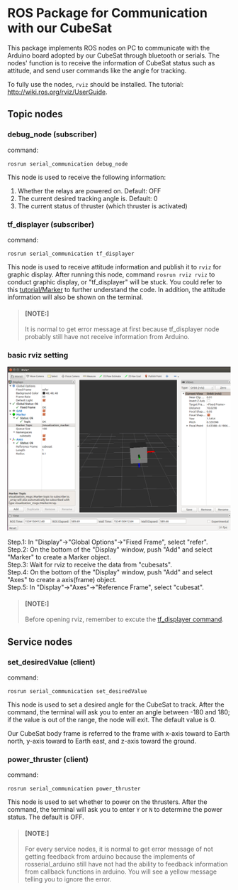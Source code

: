 # ROS Package for Communication with our CubeSat 
This package implements ROS nodes on PC to communicate with the Arduino board adopted by our CubeSat through bluetooth or serials. The nodes' function is to receive the information of CubeSat status such as attitude, and send user commands like the angle for tracking.

To fully use the nodes, `rviz` should be installed. The tutorial: http://wiki.ros.org/rviz/UserGuide.
## Topic nodes
### debug_node (subscriber) 
command:
```
rosrun serial_communication debug_node
```

This node is used to receive the following information:
1. Whether the relays are powered on. Default: OFF
2. The current desired tracking angle is. Default: 0
3. The current status of thruster (which thruster is activated)

### tf_displayer (subscriber)
command:
```
rosrun serial_communication tf_displayer
```

This node is used to receive attitude information and publish it to `rviz` for graphic display. After running this node, command `rosrun rviz rviz` to conduct graphic display, or "tf_displayer" will be stuck. You could refer to this [tutorial/Marker](http://wiki.ros.org/rviz/Tutorials/Markers%3A%20Basic%20Shapes) to further understand the code. In addition, the attitude information will also be shown on the terminal.

> #### [NOTE:]
> It is normal to get error message at first because tf_displayer node probably still have not receive information from Arduino.

### basic rviz setting
![](https://github.com/NCKU-CubeSat-Project/Archives/blob/master/%E8%9E%A2%E5%B9%95%E6%88%AA%E5%9C%96%202018-08-13%2016.53.32.png)
  
Step.1: In "Display"→"Global Options"→"Fixed Frame", select "refer".  
Step.2: On the bottom of the "Display" window, push "Add" and select "Marker" to create a Marker object.  
Step.3: Wait for rviz to receive the data from "cubesats".  
Step.4: On the bottom of the "Display" window, push "Add" and select "Axes" to create a axis(frame) object.  
Step.5: In "Display"→"Axes"→"Reference Frame", select "cubesat". 

> #### [NOTE:]
> Before opening rviz, remember to excute the [tf_displayer command](https://github.com/NCKU-CubeSat-Project/Control_System/tree/master/PC_terminal/serial_communication#tf_displayer-subscriber).


## Service nodes
### set_desiredValue (client)
command:
```
rosrun serial_communication set_desiredValue
```

This node is used to set a desired angle for the CubeSat to track. After the command, the terminal will ask you to enter an angle between -180 and 180; if the value is out of the range, the node will exit. The default value is 0.

Our CubeSat body frame is referred to the frame with x-axis toward to Earth north, y-axis toward to Earth east, and z-axis toward the ground.

### power_thruster (client)
command:
```
rosrun serial_communication power_thruster
```

This node is used to set whether to power on the thrusters. After the command, the terminal will ask you to enter `Y` or `N` to determine the power status. The default is OFF.

> #### [NOTE:]
> For every service nodes, it is normal to get error message of not getting feedback from arduino because the implements of rosserial_arduino still have not had the ability to feedback information from callback functions in arduino. You will see a yellow message telling you to ignore the error.
